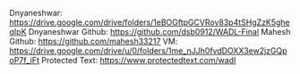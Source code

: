 Dnyaneshwar: https://drive.google.com/drive/folders/1eBOGftpGCVRov83p4tSHgZzK5gheqIpK
Dnyaneshwar Github: https://github.com/dsb0912/WADL-Final
Mahesh Github: https://github.com/mahesh33217
VM: https://drive.google.com/drive/u/0/folders/1me_nJJh0fvdDOXX3ew2jzGQpoP7f_iFt
Protected Text: https://www.protectedtext.com/wadl  
